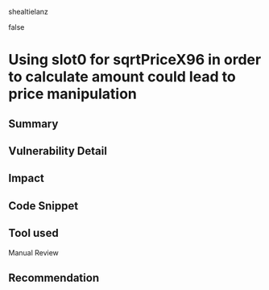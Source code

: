 shealtielanz

false

# Using slot0 for sqrtPriceX96 in order to calculate amount could lead to price manipulation

## Summary

## Vulnerability Detail

## Impact

## Code Snippet

## Tool used

Manual Review

## Recommendation
